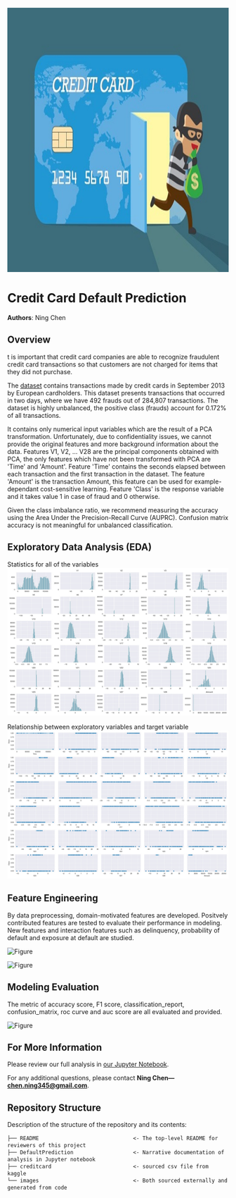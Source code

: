 <p>
<img src="images/cc.jpg" width="900" height="600">
</p>

# Credit Card Default Prediction

**Authors**: Ning Chen

## Overview
t is important that credit card companies are able to recognize fraudulent credit card transactions so that customers are not charged for items that they did not purchase.

The [dataset](https://www.kaggle.com/mlg-ulb/creditcardfraud) contains transactions made by credit cards in September 2013 by European cardholders. This dataset presents transactions that occurred in two days, where we have 492 frauds out of 284,807 transactions. The dataset is highly unbalanced, the positive class (frauds) account for 0.172% of all transactions.

It contains only numerical input variables which are the result of a PCA transformation. Unfortunately, due to confidentiality issues, we cannot provide the original features and more background information about the data. Features V1, V2, ... V28 are the principal components obtained with PCA, the only features which have not been transformed with PCA are 'Time' and 'Amount'. Feature 'Time' contains the seconds elapsed between each transaction and the first transaction in the dataset. The feature 'Amount' is the transaction Amount, this feature can be used for example-dependant cost-sensitive learning. Feature 'Class' is the response variable and it takes value 1 in case of fraud and 0 otherwise.

Given the class imbalance ratio, we recommend measuring the accuracy using the Area Under the Precision-Recall Curve (AUPRC). Confusion matrix accuracy is not meaningful for unbalanced classification.


## Exploratory Data Analysis (EDA)

Statistics for all of the variables
![groupby](/images/overall.jpg)


Relationship between exploratory variables and target variable
![overall](/images/class.jpg)



## Feature Engineering

By data preprocessing, domain-motivated features are developed. Positvely contributed features are tested to evaluate their performance in modeling. New features and interaction features such as delinquency, probability of default and exposure at default are studied.

![Figure](/images/.jpg)

![Figure](/images/.jpg)


## Modeling Evaluation
The metric of accuracy score, F1 score, classification_report, confusion_matrix, roc curve and auc score are all evaluated and provided.

![Figure](/images/.jpg)




## For More Information

Please review our full analysis in [our Jupyter Notebook](https://github.com/ghcn345/Credit-Card-Fraud-Detection/blob/master/FraudDetection.ipynb).

For any additional questions, please contact **Ning Chen—chen.ning345@gmail.com**.

## Repository Structure

Description of the structure of the repository and its contents:

```
├── README                              <- The top-level README for reviewers of this project
├── DefaultPrediction                   <- Narrative documentation of analysis in Jupyter notebook
├── creditcard                          <- sourced csv file from kaggle
└── images                              <- Both sourced externally and generated from code

```
